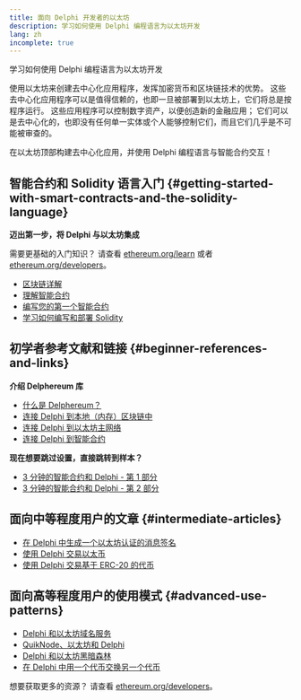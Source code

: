 ```yaml
---
title: 面向 Delphi 开发者的以太坊
description: 学习如何使用 Delphi 编程语言为以太坊开发
lang: zh
incomplete: true
---
```


<FeaturedText>

学习如何使用 Delphi 编程语言为以太坊开发

</FeaturedText>

使用以太坊来创建去中心化应用程序，发挥加密货币和区块链技术的优势。 这些去中心化应用程序可以是值得信赖的，也即一旦被部署到以太坊上，它们将总是按程序运行。 这些应用程序可以控制数字资产，以便创造新的金融应用； 它们可以是去中心化的，也即没有任何单一实体或个人能够控制它们，而且它们几乎是不可能被审查的。

在以太坊顶部构建去中心化应用，并使用 Delphi 编程语言与智能合约交互！

## 智能合约和 Solidity 语言入门 \{#getting-started-with-smart-contracts-and-the-solidity-language}

**迈出第一步，将 Delphi 与以太坊集成**

需要更基础的入门知识？ 请查看 [ethereum.org/learn](/learn/) 或者 [ethereum.org/developers](/developers/)。

- [区块链详解](https://kauri.io/article/d55684513211466da7f8cc03987607d5/blockchain-explained)
- [理解智能合约](https://kauri.io/article/e4f66c6079e74a4a9b532148d3158188/ethereum-101-part-5-the-smart-contract)
- [编写您的第一个智能合约](https://kauri.io/article/124b7db1d0cf4f47b414f8b13c9d66e2/remix-ide-your-first-smart-contract)
- [学习如何编写和部署 Solidity](https://kauri.io/article/973c5f54c4434bb1b0160cff8c695369/understanding-smart-contract-compilation-and-deployment)

## 初学者参考文献和链接 \{#beginner-references-and-links}

**介绍 Delphereum 库**

- [什么是 Delphereum？](https://github.com/svanas/delphereum/blob/master/README.md)
- [连接 Delphi 到本地（内存）区块链中](https://medium.com/@svanas/connecting-delphi-to-a-local-in-memory-blockchain-9a1512d6c5b0)
- [连接 Delphi 到以太坊主网络](https://medium.com/@svanas/connecting-delphi-to-the-ethereum-main-net-5faf1feffd83)
- [连接 Delphi 到智能合约](https://medium.com/@svanas/connecting-delphi-to-smart-contracts-3146b12803a1)

**现在想要跳过设置，直接跳转到样本？**

- [3 分钟的智能合约和 Delphi - 第 1 部分](https://medium.com/@svanas/a-3-minute-smart-contract-and-delphi-61d998571d)
- [3 分钟的智能合约和 Delphi - 第 2 部分](https://medium.com/@svanas/a-3-minute-smart-contract-and-delphi-part-2-446925faa47b)

## 面向中等程度用户的文章 \{#intermediate-articles}

- [在 Delphi 中生成一个以太坊认证的消息签名](https://medium.com/@svanas/generating-an-ethereum-signed-message-signature-in-delphi-75661ce5031b)
- [使用 Delphi 交易以太币](https://medium.com/@svanas/transferring-ether-with-delphi-b5f24b1a98a4)
- [使用 Delphi 交易基于 ERC-20 的代币](https://medium.com/@svanas/transferring-erc-20-tokens-with-delphi-bb44c05b295d)

## 面向高等程度用户的使用模式 \{#advanced-use-patterns}

- [Delphi 和以太坊域名服务](https://medium.com/@svanas/delphi-and-ethereum-name-service-ens-4443cd278af7)
- [QuikNode、以太坊和 Delphi](https://medium.com/@svanas/quiknode-ethereum-and-delphi-f7bfc9671c23)
- [Delphi 和以太坊黑暗森林](https://svanas.medium.com/delphi-and-the-ethereum-dark-forest-5b430da3ad93)
- [在 Delphi 中用一个代币交换另一个代币](https://svanas.medium.com/swap-one-token-for-another-in-delphi-bcb999c47f7)

想要获取更多的资源？ 请查看 [ethereum.org/developers](/developers/)。
